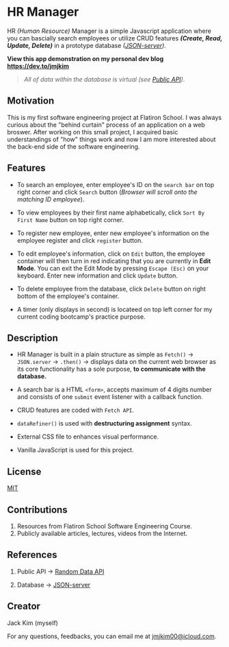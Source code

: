 # HR Manager

HR *(Human Resource)* Manager is a simple Javascript application where you can bascially search employees or utilize CRUD features **_(Create, Read, Update, Delete)_** in a prototype database *([JSON-server](https://www.npmjs.com/package/json-server))*.

**View this app demonstration on my personal dev blog https://dev.to/jmjkim**

>*All of data within the database is virtual (see [Public API](https://random-data-api.com/))*.



## Motivation
This is my first software engineering project at Flatiron School. I was always curious about the "behind curtain" process of an application on a web broswer. After working on this small project, I acquired basic understandings of "how" things work and now I am more interested about the back-end side of the software engineering.

## Features
- To search an employee, enter employee's ID on the `search bar` on top right corner and click `Search` button (_Browser will scroll onto the matching ID employee_).

- To view employees by their first name alphabetically, click `Sort By First Name` button on top right corner.

- To register new employee, enter new employee's information on the employee register and click `register` button.

- To edit employee's information, click on `Edit` button, the employee container will then turn in red indicating that you are currently in **Edit Mode**. You can exit the Edit Mode by pressing `Escape (Esc)` on your keyboard. Enter new information and click `Update` button.

- To delete employee from the database, click `Delete` button on right bottom of the employee's container.

- A timer (only displays in second) is locateed on top left corner for my current coding bootcamp's practice purpose.

## Description
- HR Manager is built in a plain structure as simple as `Fetch()` -> `JSON.server` -> `.then()` -> displays data on the current web browser as its core functionality has a sole purpose, **to communicate with the database.**

- A search bar is a HTML `<form>`, accepts maximum of 4 digits number and consists of one `submit` event listener with a callback function.

- CRUD features are coded with `Fetch API`.

- `dataRefiner()` is used with **destructuring assignment** syntax.

- External CSS file to enhances visual performance.

- Vanilla JavaScript is used for this project.

## License
[MIT](https://choosealicense.com/licenses/mit/)

## Contributions
1. Resources from Flatiron School Software Engineering Course.
2. Publicly available articles, lectures, videos from the Internet.

## References
1. Public API -> [Random Data API](https://random-data-api.com/)

2. Database -> [JSON-server](https://www.npmjs.com/package/json-server)

## Creator
Jack Kim (myself)

For any questions, feedbacks, you can email me at jmjkim00@icloud.com.
